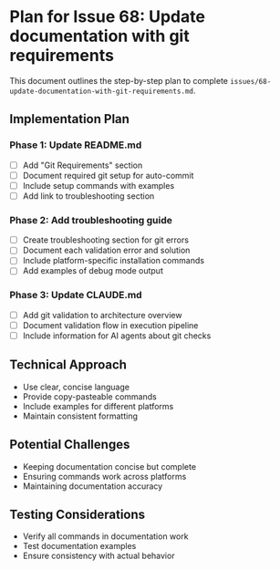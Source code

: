 # Plan for Issue 68: Update documentation with git requirements

This document outlines the step-by-step plan to complete `issues/68-update-documentation-with-git-requirements.md`.

## Implementation Plan

### Phase 1: Update README.md
- [ ] Add "Git Requirements" section
- [ ] Document required git setup for auto-commit
- [ ] Include setup commands with examples
- [ ] Add link to troubleshooting section

### Phase 2: Add troubleshooting guide
- [ ] Create troubleshooting section for git errors
- [ ] Document each validation error and solution
- [ ] Include platform-specific installation commands
- [ ] Add examples of debug mode output

### Phase 3: Update CLAUDE.md
- [ ] Add git validation to architecture overview
- [ ] Document validation flow in execution pipeline
- [ ] Include information for AI agents about git checks

## Technical Approach
- Use clear, concise language
- Provide copy-pasteable commands
- Include examples for different platforms
- Maintain consistent formatting

## Potential Challenges
- Keeping documentation concise but complete
- Ensuring commands work across platforms
- Maintaining documentation accuracy

## Testing Considerations
- Verify all commands in documentation work
- Test documentation examples
- Ensure consistency with actual behavior